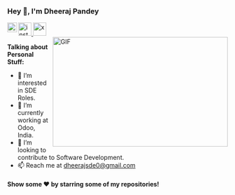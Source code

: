 ### Hey 👋, I'm Dheeraj Pandey


<a href="https://www.linkedin.com/in/dheerajpandey1/">
  <img align="left" alt="Dheeraj's LinkdeIN" width="22px" src="https://cdn.jsdelivr.net/npm/simple-icons@v3/icons/linkedin.svg" />
</a>

<a href="https://www.instagram.com/dcpandey1/">
<img width="30" height="30" src="https://img.icons8.com/color/48/instagram-new--v1.png" alt="instagram-new--v1"/>
</a>

<a href="https://twitter.com/dcpandey0">
<img width="30" height="30" src="https://img.icons8.com/ios/50/x.png" alt="x"/>
</a>

<br/>
<img align="right" height="250" width="400" alt="GIF" src="https://miro.medium.com/max/1360/1*IRGHmiGsa16stedQvIaZfw.gif" />

**Talking about Personal Stuff:**

- 👀 I’m interested in SDE Roles.
- 🌱 I’m currently working at Odoo, India.
- 💞️ I’m looking to contribute to Software Development.
- 📫 Reach me at dheerajsde0@gmail.com




#### Show some ❤️     by starring some of my repositories!



